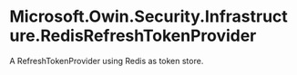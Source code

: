 Microsoft.Owin.Security.Infrastructure.RedisRefreshTokenProvider
================================================================

A RefreshTokenProvider using Redis as token store.
